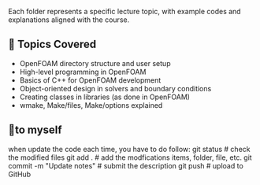 
Each folder represents a specific lecture topic, with example codes and explanations aligned with the course.

## 🧠 Topics Covered

- OpenFOAM directory structure and user setup
- High-level programming in OpenFOAM
- Basics of C++ for OpenFOAM development
- Object-oriented design in solvers and boundary conditions
- Creating classes in libraries (as done in OpenFOAM)
- wmake, Make/files, Make/options explained

## 🚀to myself

when update the code each time, you have to do follow:
git status                  # check the modified files
git add .                   # add the modfications items, folder, file, etc. 
git commit -m "Update notes"  # submit the  description
git push                    # upload to GitHub
